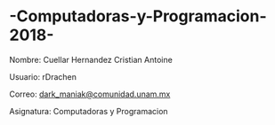 # -Computadoras-y-Programacion-2018-
Nombre: Cuellar Hernandez Cristian Antoine

Usuario: rDrachen

Correo: dark_maniak@comunidad.unam.mx

Asignatura: Computadoras y Programacion 
